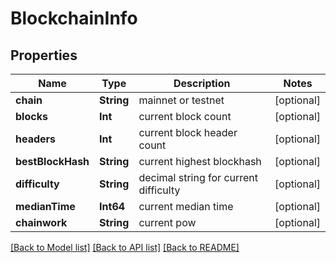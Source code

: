 # BlockchainInfo

## Properties
Name | Type | Description | Notes
------------ | ------------- | ------------- | -------------
**chain** | **String** | mainnet or testnet | [optional] 
**blocks** | **Int** | current block count | [optional] 
**headers** | **Int** | current block header count | [optional] 
**bestBlockHash** | **String** | current highest blockhash | [optional] 
**difficulty** | **String** | decimal string for current difficulty | [optional] 
**medianTime** | **Int64** | current median time | [optional] 
**chainwork** | **String** | current pow | [optional] 

[[Back to Model list]](../README.md#documentation-for-models) [[Back to API list]](../README.md#documentation-for-api-endpoints) [[Back to README]](../README.md)


